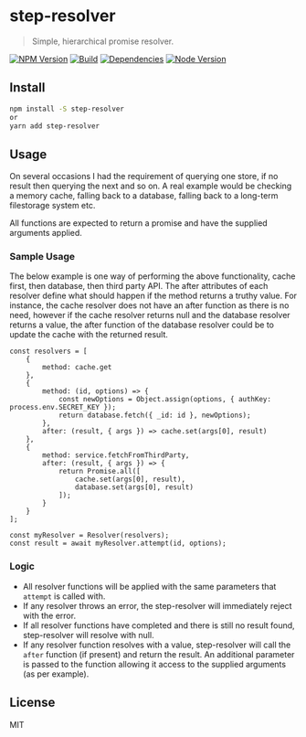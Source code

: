 # step-resolver

> Simple, hierarchical promise resolver.

[![NPM Version][npm-image]][npm-url]
[![Build][travis-image]][travis-url]
[![Dependencies][david-image]][david-url]
[![Node Version][node-image]][node-url]


## Install

```bash
npm install -S step-resolver
or
yarn add step-resolver

```

## Usage

On several occasions I had the requirement of querying one store, if no result then querying the next and so on. A real example would be checking a memory cache, falling back to a database, falling back to a long-term filestorage system etc.

All functions are expected to return a promise and have the supplied arguments applied.

### Sample Usage

The below example is one way of performing the above functionality, cache first, then database, then third party API. The after attributes of each resolver define what should happen if the method returns a truthy value. For instance, the cache resolver does not have an after function as there is no need, however if the cache resolver returns null and the database resolver returns a value, the after function of the database resolver could be to update the cache with the returned result.

```
const resolvers = [
    {
        method: cache.get
    },
    {
        method: (id, options) => {
            const newOptions = Object.assign(options, { authKey: process.env.SECRET_KEY });
            return database.fetch({ _id: id }, newOptions);
        },
        after: (result, { args }) => cache.set(args[0], result)
    },
    {
        method: service.fetchFromThirdParty,
        after: (result, { args }) => {
            return Promise.all([
                cache.set(args[0], result),
                database.set(args[0], result)
            ]);
        }
    }
];

const myResolver = Resolver(resolvers);
const result = await myResolver.attempt(id, options);

```

### Logic

*  All resolver functions will be applied with the same parameters that `attempt` is called with.
*  If any resolver throws an error, the step-resolver will immediately reject with the error.
*  If all resolver functions have completed and there is still no result found, step-resolver will resolve with null.
*  If any resolver function resolves with a value, step-resolver will call the `after` function (if present) and return the result. An additional parameter is passed to the function allowing it access to the supplied arguments (as per example).

## License

MIT

[npm-image]: https://img.shields.io/npm/v/step-resolver.svg
[npm-url]: https://npmjs.org/package/step-resolver
[travis-image]: https://travis-ci.org/alexnaish/step-resolver.svg?branch=master
[travis-url]: https://travis-ci.org/alexnaish/step-resolver
[david-image]: https://img.shields.io/david/alexnaish/step-resolver.svg
[david-url]: https://david-dm.org/alexnaish/step-resolver
[node-image]: https://img.shields.io/node/v/step-resolver.svg
[node-url]: https://nodejs.org


